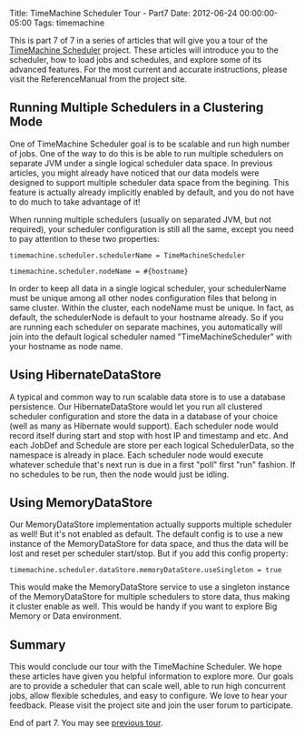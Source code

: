 Title: TimeMachine Scheduler Tour - Part7
Date: 2012-06-24 00:00:00-05:00
Tags: timemachine



This is part 7 of 7 in a series of articles that will give you a tour of the [TimeMachine Scheduler](https://bitbucket.org/timemachine/scheduler/wiki/Home) project. These articles will introduce you to the scheduler, how to load jobs and schedules, and explore some of its advanced features. For the most current and accurate instructions, please visit the ReferenceManual from the project site.

## Running Multiple Schedulers in a Clustering Mode

One of TimeMachine Scheduler goal is to be scalable and run high number of jobs. One of the way to do this is be able to run multiple schedulers on separate JVM under a single logical scheduler data space. In previous articles, you might already have noticed that our data models were designed to support multiple scheduler data space from the begining. This feature is actually already implicitly enabled by default, and you do not have to do much to take advantage of it!

When running multiple schedulers (usually on separated JVM, but not required), your scheduler configuration is still all the same, except you need to pay attention to these two properties:

	timemachine.scheduler.schedulerName = TimeMachineScheduler

	timemachine.scheduler.nodeName = #{hostname}

In order to keep all data in a single logical scheduler, your schedulerName must be unique among all other nodes configuration files that belong in same cluster. Within the cluster, each nodeName must be unique. In fact, as default, the schedulerNode is default to your hostname already. So if you are running each scheduler on separate machines, you automatically will join into the default logical scheduler named "TimeMachineScheduler" with your hostname as node name.

## Using HibernateDataStore

A typical and common way to run scalable data store is to use a database persistence. Our HibernateDataStore would let you run all clustered scheduler configuration and store the data in a database of your choice (well as many as Hibernate would support). Each scheduler node would record itself during start and stop with host IP and timestamp and etc. And each JobDef and Schedule are store per each logical SchedulerData, so the namespace is already in place. Each scheduler node would execute whatever schedule that's next run is due in a first "poll" first "run" fashion. If no schedules to be run, then the node would just be idling.

## Using MemoryDataStore

Our MemoryDataStore implementation actually supports multiple scheduler as well! But it's not enabled as default. The default config is to use a new instance of the MemoryDataStore for data space, and thus the data will be lost and reset per scheduler start/stop. But if you add this config property:

	timemachine.scheduler.dataStore.memoryDataStore.useSingleton = true

This would make the MemoryDataStore service to use a singleton instance of the MemoryDataStore  for multiple schedulers to store data, thus making it cluster enable as well. This would be handy if you want to explore Big Memory or Data environment.

## Summary

This would conclude our tour with the TimeMachine Scheduler. We hope these articles have given you helpful information to explore more. Our goals are to provide a scheduler that can scale well, able to run high concurrent jobs, allow flexible schedules, and easy to configure. We love to hear your feedback. Please visit the project site and join the user forum to participate.

End of part 7. You may see [previous tour](https://zemian.github.io/2012/06/timemachine-scheduler-tour-part6.html).

